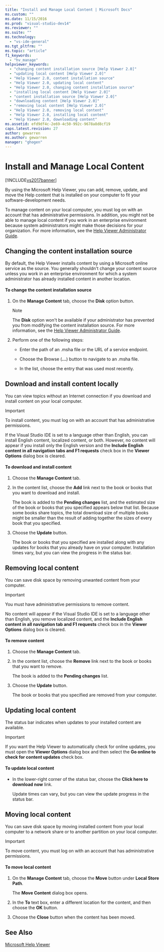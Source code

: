 ```yaml
---
title: "Install and Manage Local Content | Microsoft Docs"
ms.custom: ""
ms.date: 11/15/2016
ms.prod: "visual-studio-dev14"
ms.reviewer: ""
ms.suite: ""
ms.technology: 
  - "vs-ide-general"
ms.tgt_pltfrm: ""
ms.topic: "article"
f1_keywords: 
  - "hv_manage"
helpviewer_keywords: 
  - "changing content installation source [Help Viewer 2.0]"
  - "updating local content [Help Viewer 2.0]"
  - "Help Viewer 2.0, content installation source"
  - "Help Viewer 2.0, updating local content"
  - "Help Viewer 2.0, changing content installation source"
  - "installing local content [Help Viewer 2.0]"
  - "content installation source [Help Viewer 2.0]"
  - "downloading content [Help Viewer 2.0]"
  - "removing local content [Help Viewer 2.0]"
  - "Help Viewer 2.0, removing local content"
  - "Help Viewer 2.0, installing local content"
  - "Help Viewer 2.0, downloading content"
ms.assetid: efd9df4c-2e69-4c50-992c-9678a8d8cf19
caps.latest.revision: 27
author: gewarren
ms.author: gewarren
manager: "ghogen"
---
```

# Install and Manage Local Content
[!INCLUDE[vs2017banner](../includes/vs2017banner.md)]

By using the Microsoft Help Viewer, you can add, remove, update, and move the Help content that is installed on your computer to fit your software-development needs.  
  
 To manage content on your local computer, you must log on with an account that has administrative permissions. In addition, you might not be able to manage local content if you work in an enterprise environment because system administrators might make those decisions for your organization. For more information, see the [Help Viewer Administrator Guide](../ide/help-viewer-administrator-guide.md).  
  
## Changing the content installation source  
 By default, the Help Viewer installs content by using a Microsoft online service as the source. You generally shouldn't change your content source unless you work in an enterprise environment for which a system administrator has already installed content in another location.  
  
#### To change the content installation source  
  
1.  On the **Manage Content** tab, choose the **Disk** option button.  
  
    > [!NOTE]
    >  The **Disk** option won't be available if your administrator has prevented you from modifying the content installation source. For more information, see the [Help Viewer Administrator Guide](../ide/help-viewer-administrator-guide.md).  
  
2.  Perform one of the following steps:  
  
    -   Enter the path of an .msha file or the URL of a service endpoint.  
  
    -   Choose the Browse (**…**) button to navigate to an .msha file.  
  
    -   In the list, choose the entry that was used most recently.  
  
## Download and install content locally  
 You can view topics without an Internet connection if you download and install content on your local computer.  
  
> [!IMPORTANT]
>  To install content, you must log on with an account that has administrative permissions.  
  
 If the Visual Studio IDE is set to a language other than English, you can install English content, localized content, or both. However, no content will appear if you install only the English version and the **Include English content in all navigation tabs and F1 requests** check box in the **Viewer Options** dialog box is cleared.  
  
#### To download and install content  
  
1.  Choose the **Manage Content** tab.  
  
2.  In the content list, choose the **Add** link next to the book or books that you want to download and install.  
  
     The book is added to the **Pending changes** list, and the estimated size of the book or books that you specified appears below that list. Because some books share topics, the total download size of multiple books might be smaller than the result of adding together the sizes of every book that you specified.  
  
3.  Choose the **Update** button.  
  
     The book or books that you specified are installed along with any updates for books that you already have on your computer. Installation times vary, but you can view the progress in the status bar.  
  
## Removing local content  
 You can save disk space by removing unwanted content from your computer.  
  
> [!IMPORTANT]
>  You must have administrative permissions to remove content.  
  
 No content will appear if the Visual Studio IDE is set to a language other than English, you remove localized content, and the **Include English content in all navigation tab and F1 requests** check box in the **Viewer Options** dialog box is cleared.  
  
#### To remove content  
  
1.  Choose the **Manage Content** tab.  
  
2.  In the content list, choose the **Remove** link next to the book or books that you want to remove.  
  
     The book is added to the **Pending changes** list.  
  
3.  Choose the **Update** button.  
  
     The book or books that you specified are removed from your computer.  
  
## Updating local content  
 The status bar indicates when updates to your installed content are available.  
  
> [!IMPORTANT]
>  If you want the Help Viewer to automatically check for online updates, you must open the **Viewer Options** dialog box and then select the **Go online to check for content updates** check box.  
  
#### To update local content  
  
- In the lower-right corner of the status bar, choose the **Click here to download now** link.  
  
  Update times can vary, but you can view the update progress in the status bar.  
  
## Moving local content  
 You can save disk space by moving installed content from your local computer to a network share or to another partition on your local computer.  
  
> [!IMPORTANT]
>  To move content, you must log on with an account that has administrative permissions.  
  
#### To move local content  
  
1.  On the **Manage Content** tab, choose the **Move** button under **Local Store Path**.  
  
     The **Move Content** dialog box opens.  
  
2.  In the **To** text box, enter a different location for the content, and then choose the **OK** button.  
  
3.  Choose the **Close** button when the content has been moved.  
  
## See Also  
 [Microsoft Help Viewer](../ide/microsoft-help-viewer.md)



